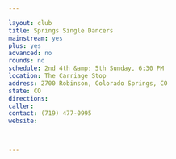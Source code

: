 ```yaml
---

layout: club
title: Springs Single Dancers
mainstream: yes
plus: yes
advanced: no
rounds: no
schedule: 2nd 4th &amp; 5th Sunday, 6:30 PM
location: The Carriage Stop
address: 2700 Robinson, Colorado Springs, CO
state: CO
directions: 
caller: 
contact: (719) 477-0995
website: 



---
```


